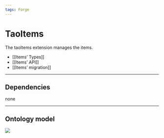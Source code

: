 ```yaml
---
tags: Forge
---
```


TaoItems
========

The taoItems extension manages the items.

-   [[Items’ Types]]
-   [[Items’ API]]
-   [[Items’ migration]]

------------------------------------------------------------------------

Dependencies
------------

none

------------------------------------------------------------------------

Ontology model
--------------

![](resources/http://forge.taotesting.com/attachments/1222/taoItemRDF.png)

